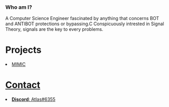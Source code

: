 ### Who am I?

A Computer Science Engineer fascinated by anything that concerns BOT and ANTIBOT protections or bypassing.C
Conspicuously intrested in Signal Theory, signals are the key to every problems.

# Projects

<li> <a href="https://github.com/MIMIC-LOGICS">MIMIC </li>

# Contact

<li> <b>Discord</b>: Atlas#6355 </li>


